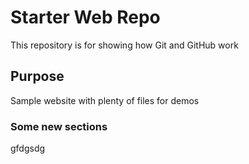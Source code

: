 # Starter Web Repo

This repository is for showing how Git and GitHub work

## Purpose

Sample website with plenty of files for demos


### Some new sections

gfdgsdg